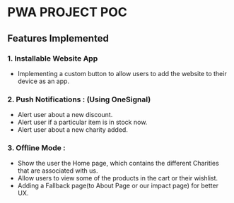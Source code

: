 # PWA PROJECT POC

## Features Implemented

### 1. Installable Website App
- Implementing a custom button to allow users to add the website to their device as an app.


### 2. Push Notifications : (Using OneSignal)
- Alert user about a new discount.
- Alert user if a particular item is in stock now.
- Alert user about a new charity added.

### 3. Offline Mode : 
- Show the user the Home page, which contains the different Charities that are associated with us.
- Allow users to view some of the products in the cart or their wishlist.
- Adding a Fallback page(to About Page or our impact page) for better UX.
